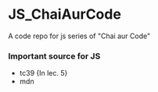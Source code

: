 # JS_ChaiAurCode
A code repo for js series of "Chai aur Code"

### Important source for JS
* tc39 {In lec. 5}
* mdn
